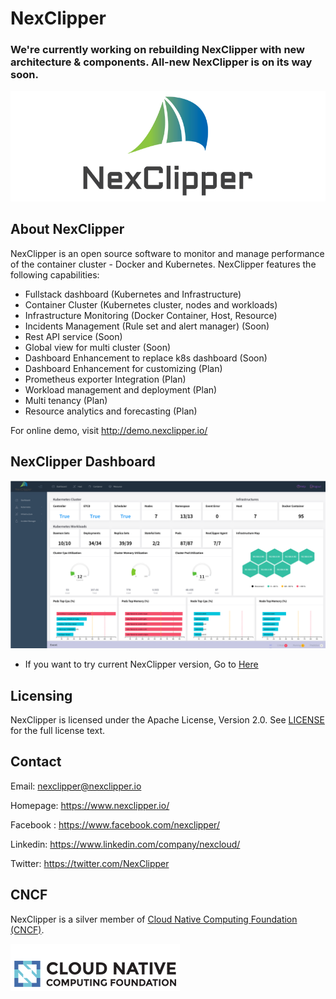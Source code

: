 # NexClipper

### We're currently working on rebuilding NexClipper with new architecture & components. All-new NexClipper is on its way soon.


![](docs/images/logo1_wide.png)




## About NexClipper 

NexClipper is an open source software to monitor and manage performance of the container cluster -  Docker and Kubernetes.
NexClipper features the following capabilities:
- Fullstack dashboard (Kubernetes and Infrastructure)
- Container Cluster (Kubernetes cluster, nodes and workloads)
- Infrastructure Monitoring (Docker Container, Host, Resource)
- Incidents Management (Rule set and alert manager) (Soon)
- Rest API service (Soon)
- Global view for multi cluster (Soon)
- Dashboard Enhancement to replace k8s dashboard (Soon)
- Dashboard Enhancement for customizing (Plan)
- Prometheus exporter Integration (Plan)
- Workload management and deployment (Plan)
- Multi tenancy (Plan)
- Resource analytics and forecasting (Plan)

For online demo,  visit  http://demo.nexclipper.io/


## NexClipper Dashboard

![](docs/images/NexClipper_dashboard.png)



- If you want to try current NexClipper version, Go to [Here](https://github.com/NexClipper/NexClipper/tree/0.0.1)


## Licensing

NexClipper is licensed under the Apache License, Version 2.0. See [LICENSE](https://github.com/NexClipper/NexClipper/blob/master/LICENSE) for the full license text.

## Contact

Email: nexclipper@nexclipper.io

Homepage: https://www.nexclipper.io/

Facebook : https://www.facebook.com/nexclipper/

Linkedin: https://www.linkedin.com/company/nexcloud/

Twitter: https://twitter.com/NexClipper

## CNCF
NexClipper is a silver member of [Cloud Native Computing Foundation (CNCF)](https://landscape.cncf.io/category=monitoring&format=card-mode&grouping=category).

![](docs/images/cncf.png)
